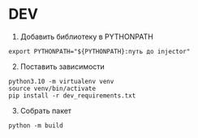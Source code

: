 # DEV

1. Добавить библиотеку в PYTHONPATH
```
export PYTHONPATH="${PYTHONPATH}:путь до injector"
```

2. Поставить зависимости
```
python3.10 -m virtualenv venv
source venv/bin/activate
pip install -r dev_requirements.txt
```

3. Собрать пакет 
```
python -m build
```

